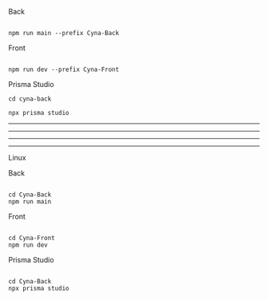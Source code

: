 
Back 
```shell

npm run main --prefix Cyna-Back
```
Front
```shell

npm run dev --prefix Cyna-Front
```
Prisma Studio
```shell
cd cyna-back
```
```shell
npx prisma studio
```
_________________
_________________
_________________
_________________
Linux 

Back
```shell

cd Cyna-Back
npm run main
```

Front
```shell

cd Cyna-Front
npm run dev
```
Prisma Studio
```shell

cd Cyna-Back
npx prisma studio
```
